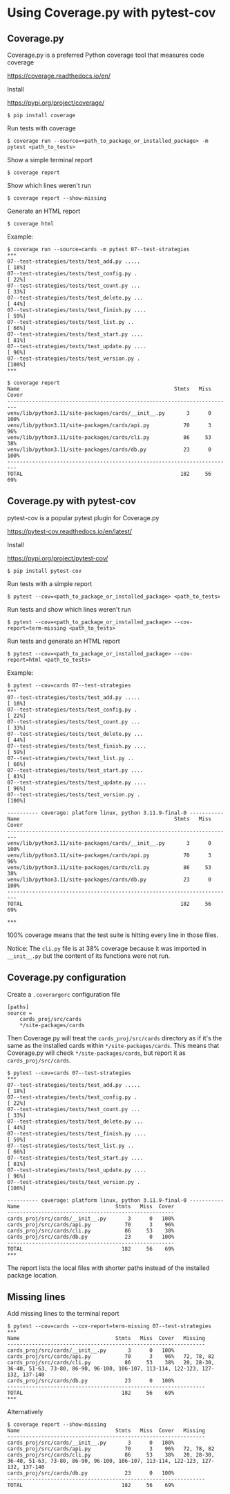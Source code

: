 # Using Coverage.py with pytest-cov

## Coverage.py
Coverage.py is a preferred Python coverage tool that measures code coverage

https://coverage.readthedocs.io/en/

Install

https://pypi.org/project/coverage/

```unix
$ pip install coverage
```

Run tests with coverage
```unix
$ coverage run --source=<path_to_package_or_installed_package> -m pytest <path_to_tests>
```

Show a simple terminal report
```unix
$ coverage report
```

Show which lines weren't run
```unix
$ coverage report --show-missing
```

Generate an HTML report
```unix
$ coverage html
```

Example:
```unix
$ coverage run --source=cards -m pytest 07--test-strategies
***
07--test-strategies/tests/test_add.py .....                                                                       [ 18%]
07--test-strategies/tests/test_config.py .                                                                        [ 22%]
07--test-strategies/tests/test_count.py ...                                                                       [ 33%]
07--test-strategies/tests/test_delete.py ...                                                                      [ 44%]
07--test-strategies/tests/test_finish.py ....                                                                     [ 59%]
07--test-strategies/tests/test_list.py ..                                                                         [ 66%]
07--test-strategies/tests/test_start.py ....                                                                      [ 81%]
07--test-strategies/tests/test_update.py ....                                                                     [ 96%]
07--test-strategies/tests/test_version.py .                                                                       [100%]
***
```
```unix
$ coverage report
Name                                                  Stmts   Miss  Cover
-------------------------------------------------------------------------
venv/lib/python3.11/site-packages/cards/__init__.py       3      0   100%
venv/lib/python3.11/site-packages/cards/api.py           70      3    96%
venv/lib/python3.11/site-packages/cards/cli.py           86     53    38%
venv/lib/python3.11/site-packages/cards/db.py            23      0   100%
-------------------------------------------------------------------------
TOTAL                                                   182     56    69%
```

## Coverage.py with pytest-cov

pytest-cov is a popular pytest plugin for Coverage.py

https://pytest-cov.readthedocs.io/en/latest/

Install

https://pypi.org/project/pytest-cov/

```unix
$ pip install pytest-cov
```

Run tests with a simple report
```unix
$ pytest --cov=<path_to_package_or_installed_package> <path_to_tests>
```

Run tests and show which lines weren't run
```unix
$ pytest --cov=<path_to_package_or_installed_package> --cov-report=term-missing <path_to_tests>
```

Run tests and generate an HTML report
```unix
$ pytest --cov=<path_to_package_or_installed_package> --cov-report=html <path_to_tests>
```

Example:
```unix
$ pytest --cov=cards 07--test-strategies
***
07--test-strategies/tests/test_add.py .....                                                                       [ 18%]
07--test-strategies/tests/test_config.py .                                                                        [ 22%]
07--test-strategies/tests/test_count.py ...                                                                       [ 33%]
07--test-strategies/tests/test_delete.py ...                                                                      [ 44%]
07--test-strategies/tests/test_finish.py ....                                                                     [ 59%]
07--test-strategies/tests/test_list.py ..                                                                         [ 66%]
07--test-strategies/tests/test_start.py ....                                                                      [ 81%]
07--test-strategies/tests/test_update.py ....                                                                     [ 96%]
07--test-strategies/tests/test_version.py .                                                                       [100%]

---------- coverage: platform linux, python 3.11.9-final-0 -----------
Name                                                  Stmts   Miss  Cover
-------------------------------------------------------------------------
venv/lib/python3.11/site-packages/cards/__init__.py       3      0   100%
venv/lib/python3.11/site-packages/cards/api.py           70      3    96%
venv/lib/python3.11/site-packages/cards/cli.py           86     53    38%
venv/lib/python3.11/site-packages/cards/db.py            23      0   100%
-------------------------------------------------------------------------
TOTAL                                                   182     56    69%

***
```
100% coverage means that the test suite is hitting every line in those files.

Notice: 
The `cli.py` file is at 38% coverage because it was imported in `__init__.py` but the content of its functions were not run.

## Coverage.py configuration

Create a `.coverargerc` configuration file
```
[paths]
source =
    cards_proj/src/cards
    */site-packages/cards
```

Then Coverage.py will treat the `cards_proj/src/cards` directory as if it's the same 
as the installed cards within `*/site-packages/cards`.
This means that Coverage.py will check `*/site-packages/cards`, but report it as `cards_proj/src/cards`.

```unix
$ pytest --cov=cards 07--test-strategies
***
07--test-strategies/tests/test_add.py .....                                                                       [ 18%]
07--test-strategies/tests/test_config.py .                                                                        [ 22%]
07--test-strategies/tests/test_count.py ...                                                                       [ 33%]
07--test-strategies/tests/test_delete.py ...                                                                      [ 44%]
07--test-strategies/tests/test_finish.py ....                                                                     [ 59%]
07--test-strategies/tests/test_list.py ..                                                                         [ 66%]
07--test-strategies/tests/test_start.py ....                                                                      [ 81%]
07--test-strategies/tests/test_update.py ....                                                                     [ 96%]
07--test-strategies/tests/test_version.py .                                                                       [100%]

---------- coverage: platform linux, python 3.11.9-final-0 -----------
Name                               Stmts   Miss  Cover
------------------------------------------------------
cards_proj/src/cards/__init__.py       3      0   100%
cards_proj/src/cards/api.py           70      3    96%
cards_proj/src/cards/cli.py           86     53    38%
cards_proj/src/cards/db.py            23      0   100%
------------------------------------------------------
TOTAL                                182     56    69%
***
```
The report lists the local files with shorter paths instead of the installed package location.

## Missing lines

Add missing lines to the terminal report
```unix
$ pytest --cov=cards --cov-report=term-missing 07--test-strategies
***
Name                               Stmts   Miss  Cover   Missing
----------------------------------------------------------------
cards_proj/src/cards/__init__.py       3      0   100%
cards_proj/src/cards/api.py           70      3    96%   72, 78, 82
cards_proj/src/cards/cli.py           86     53    38%   20, 28-30, 36-40, 51-63, 73-80, 86-90, 96-100, 106-107, 113-114, 122-123, 127-132, 137-140
cards_proj/src/cards/db.py            23      0   100%
----------------------------------------------------------------
TOTAL                                182     56    69%
***
```

Alternatively
```unix
$ coverage report --show-missing
Name                               Stmts   Miss  Cover   Missing
----------------------------------------------------------------
cards_proj/src/cards/__init__.py       3      0   100%
cards_proj/src/cards/api.py           70      3    96%   72, 78, 82
cards_proj/src/cards/cli.py           86     53    38%   20, 28-30, 36-40, 51-63, 73-80, 86-90, 96-100, 106-107, 113-114, 122-123, 127-132, 137-140
cards_proj/src/cards/db.py            23      0   100%
----------------------------------------------------------------
TOTAL                                182     56    69%
```